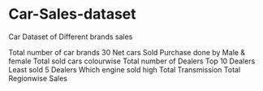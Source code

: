 # Car-Sales-dataset
Car Dataset of Different brands sales

Total number of car brands 30
Net cars Sold 
Purchase done by Male & female
Total sold cars colourwise
Total number of Dealers
Top 10 Dealers
Least sold 5 Dealers
Which engine sold high
Total Transmission
Total Regionwise Sales




